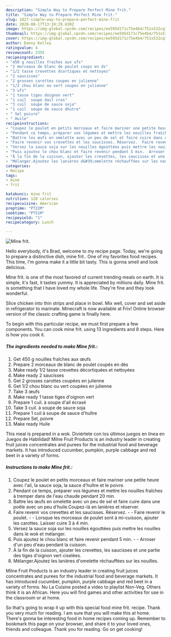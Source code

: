 ```yaml
---
description: "Simple Way to Prepare Perfect Mine frit."
title: "Simple Way to Prepare Perfect Mine frit."
slug: 1827-simple-way-to-prepare-perfect-mine-frit
date: 2020-08-17T13:10:29.630Z
image: https://img-global.cpcdn.com/recipes/ee595d171c75e4b4/751x532cq70/mine-frit-photo-principale-de-la-recette.jpg
thumbnail: https://img-global.cpcdn.com/recipes/ee595d171c75e4b4/751x532cq70/mine-frit-photo-principale-de-la-recette.jpg
cover: https://img-global.cpcdn.com/recipes/ee595d171c75e4b4/751x532cq70/mine-frit-photo-principale-de-la-recette.jpg
author: Danny Kelley
ratingvalue: 4
reviewcount: 2355
recipeingredient:
- "450 g nouilles fraches aux ufs"
- "2 morceaux de blanc de poulet coups en ds"
- "1/2 tasse crevettes dcortiques et nettoyes"
- "2 saucisses"
- "2 grosses carottes coupes en julienne"
- "1/2 chou blanc ou vert coupes en julienne"
- "3 ufs"
- "1 tasse tiges doignon vert"
- "1 cuil  soupe dail cras"
- "3 cuil  soupe de sauce soja"
- "1 cuil  soupe de sauce dhutre"
- " Sel poivre"
- " Huile"
recipeinstructions:
- "Coupez le poulet en petits morceaux et faire mariner une petite heure avec l&#39;ail, la sauce soja, la sauce d&#39;huître et le poivre."
- "Pendant ce temps, préparer vos légumes et mettre les nouilles fraîches à tremper dans de l&#39;eau chaude pendant 20 min."
- "Battre les œufs en omelette avec un peu de sel et faire cuire dans une poêle avec un peu d&#39;huile.Coupez-là en lanières et réserver."
- "Faire revenir vos crevettes et les saucisses. Réservez.  Faire revenir le poulet.  Lorsque les morceaux de poulet sont à mi-cuisson, ajouter les carottes. Laisser cuire 3 à 4 min."
- "Versez la sauce soja sur les nouilles égouttées puis mettre les nouilles dans le wok et mélanger."
- "Puis ajoutez le chou blanc et faire revenir pendant 5 min.  Arroser d&#39;un peu d&#39;eau pendant la cuisson."
- "À la fin de la cuisson, ajouter les crevettes, les saucisses et une partie des tiges d&#39;oignon vert ciselées."
- "Mélanger.Ajoutez les lanières d&#39;omelette réchauffées sur les nouilles."
categories:
- Recipe
tags:
- mine
- frit

katakunci: mine frit 
nutrition: 128 calories
recipecuisine: American
preptime: "PT22M"
cooktime: "PT51M"
recipeyield: "1"
recipecategory: Lunch

---
```



![Mine frit.](https://img-global.cpcdn.com/recipes/ee595d171c75e4b4/751x532cq70/mine-frit-photo-principale-de-la-recette.jpg)

Hello everybody, it's Brad, welcome to my recipe page. Today, we're going to prepare a distinctive dish, mine frit.. One of my favorites food recipes. This time, I'm gonna make it a little bit tasty. This is gonna smell and look delicious.

Mine frit. is one of the most favored of current trending meals on earth. It is simple, it's fast, it tastes yummy. It is appreciated by millions daily. Mine frit. is something that I have loved my whole life. They're fine and they look wonderful.

Slice chicken into thin strips and place in bowl. Mix well, cover and set aside in refrigerator to marinate. Minecraft is now available at Friv! Online browser version of the classic crafting game is finally here.


To begin with this particular recipe, we must first prepare a few components. You can cook mine frit. using 13 ingredients and 8 steps. Here is how you cook it.

<!--inarticleads1-->

##### The ingredients needed to make Mine frit.:

1. Get 450 g nouilles fraîches aux œufs
1. Prepare 2 morceaux de blanc de poulet coupés en dès
1. Make ready 1/2 tasse crevettes décortiquées et nettoyées
1. Make ready 2 saucisses
1. Get 2 grosses carottes coupées en julienne
1. Get 1/2 chou blanc ou vert coupées en julienne
1. Take 3 œufs
1. Make ready 1 tasse tiges d&#39;oignon vert
1. Prepare 1 cuil. à soupe d&#39;ail écrasé
1. Take 3 cuil. à soupe de sauce soja
1. Prepare 1 cuil à soupe de sauce d&#39;huître
1. Prepare  Sel, poivre
1. Make ready  Huile


This meal is prepared in a wok. Diviértete con los últimos juegos en línea en Juegos de Habilidad! Milne Fruit Products is an industry leader in creating fruit juices concentrates and purees for the industrial food and beverage markets. It has introduced cucumber, pumpkin, purple cabbage and red beet in a variety of forms. 

<!--inarticleads2-->

##### Instructions to make Mine frit.:

1. Coupez le poulet en petits morceaux et faire mariner une petite heure avec l&#39;ail, la sauce soja, la sauce d&#39;huître et le poivre.
1. Pendant ce temps, préparer vos légumes et mettre les nouilles fraîches à tremper dans de l&#39;eau chaude pendant 20 min.
1. Battre les œufs en omelette avec un peu de sel et faire cuire dans une poêle avec un peu d&#39;huile.Coupez-là en lanières et réserver.
1. Faire revenir vos crevettes et les saucisses. Réservez. -  - Faire revenir le poulet. -  - Lorsque les morceaux de poulet sont à mi-cuisson, ajouter les carottes. Laisser cuire 3 à 4 min.
1. Versez la sauce soja sur les nouilles égouttées puis mettre les nouilles dans le wok et mélanger.
1. Puis ajoutez le chou blanc et faire revenir pendant 5 min. -  - Arroser d&#39;un peu d&#39;eau pendant la cuisson.
1. À la fin de la cuisson, ajouter les crevettes, les saucisses et une partie des tiges d&#39;oignon vert ciselées.
1. Mélanger.Ajoutez les lanières d&#39;omelette réchauffées sur les nouilles.


Milne Fruit Products is an industry leader in creating fruit juices concentrates and purees for the industrial food and beverage markets. It has introduced cucumber, pumpkin, purple cabbage and red beet in a variety of forms. Nu La Cuisine posted a video to playlist Non-Veg. Others think it is an African. Here you will find games and other activities for use in the classroom or at home. 

So that's going to wrap it up with this special food mine frit. recipe. Thank you very much for reading. I am sure that you will make this at home. There's gonna be interesting food in home recipes coming up. Remember to bookmark this page on your browser, and share it to your loved ones, friends and colleague. Thank you for reading. Go on get cooking!
